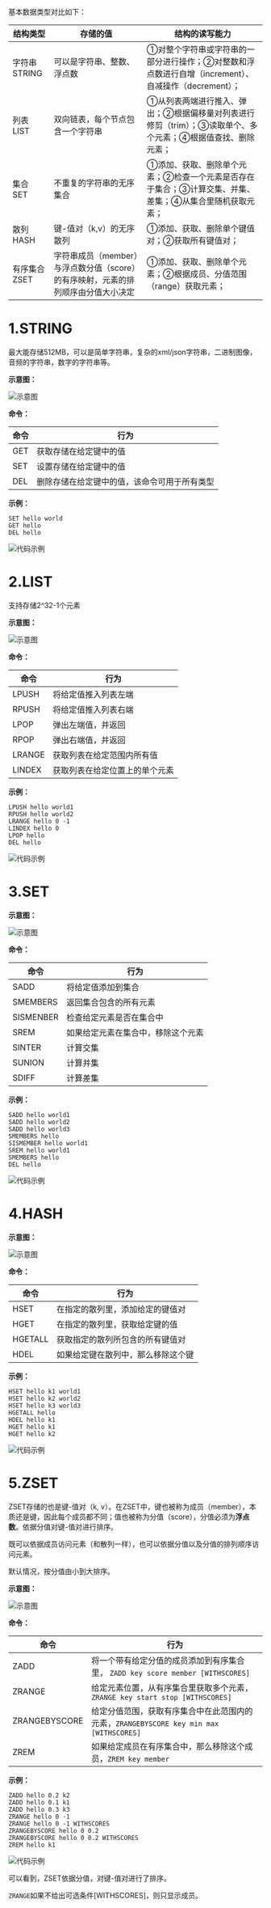 
基本数据类型对比如下：

|结构类型|存储的值|结构的读写能力|
|-------|-------|-------------|
|字符串 STRING|可以是字符串、整数、浮点数|①对整个字符串或字符串的一部分进行操作；②对整数和浮点数进行自增（increment）、自减操作（decrement）；|
|列表 LIST|双向链表，每个节点包含一个字符串|①从列表两端进行推入、弹出；②根据偏移量对列表进行修剪（trim）；③读取单个、多个元素；④根据值查找、删除元素；|
|集合 SET|不重复的字符串的无序集合|①添加、获取、删除单个元素；②检查一个元素是否存在于集合；③计算交集、并集、差集；④从集合里随机获取元素；|
|散列 HASH|键-值对（k,v）的无序散列|①添加、获取、删除单个键值对；②获取所有键值对；|
|有序集合 ZSET|字符串成员（member）与浮点数分值（score）的有序映射，元素的排列顺序由分值大小决定|①添加、获取、删除单个元素；②根据成员、分值范围（range）获取元素；|

# 1.STRING

最大能存储512MB，可以是简单字符串，复杂的xml/json字符串，二进制图像，音频的字符串，数字的字符串等。

**示意图：**

![示意图](./images/3/1.png)

**命令：**

|命令|行为|
|--|--|
|GET|获取存储在给定键中的值|
|SET|设置存储在给定键中的值|
|DEL|删除存储在给定键中的值，该命令可用于所有类型|

**示例：**

```redis
SET hello world  
GET hello
DEL hello
```

![代码示例](./images/3/2.png)

# 2.LIST

支持存储2^32-1个元素

**示意图：**

![示意图](./images/3/3.png)

**命令：**

|命令|行为|
|--|--|
|LPUSH|将给定值推入列表左端|
|RPUSH|将给定值推入列表右端|
|LPOP|弹出左端值，并返回|
|RPOP|弹出右端值，并返回|
|LRANGE|获取列表在给定范围内所有值|
|LINDEX|获取列表在给定位置上的单个元素|

**示例：**

```redis
LPUSH hello world1 
RPUSH hello world2
LRANGE hello 0 -1
LINDEX hello 0
LPOP hello
DEL hello
```

![代码示例](./images/3/4.png)

# 3.SET

**示意图：**

![示意图](./images/3/5.png)

**命令：**

|命令|行为|
|--|--|
|SADD|将给定值添加到集合|
|SMEMBERS|返回集合包含的所有元素|
|SISMENBER|检查给定元素是否在集合中|
|SREM|如果给定元素在集合中，移除这个元素|
|SINTER|计算交集|
|SUNION|计算并集|
|SDIFF|计算差集|

**示例：**

```redis
SADD hello world1 
SADD hello world2
SADD hello world3
SMEMBERS hello 
SISMEMBER hello world1
SREM hello world1
SMEMBERS hello
DEL hello
```

![代码示例](./images/3/6.png)

# 4.HASH

**示意图：**

![示意图](./images/3/7.png)

**命令：**

|命令|行为|
|--|--|
|HSET|在指定的散列里，添加给定的键值对|
|HGET|在指定的散列里，获取给定键的值|
|HGETALL|获取指定的散列所包含的所有键值对|
|HDEL|如果给定键在散列中，那么移除这个键|

**示例：**

```redis
HSET hello k1 world1
HSET hello k2 world2
HSET hello k3 world3
HGETALL hello 
HDEL hello k1
HGET hello k1
HGET hello k2
```

![代码示例](./images/3/8.png)

# 5.ZSET

ZSET存储的也是键-值对（k, v）。在ZSET中，键也被称为成员（member），本质还是键，因此每个成员都不同；值也被称为分值（score），分值必须为**浮点数**。依据分值对键-值对进行排序。

既可以依据成员访问元素（和散列一样），也可以依据分值以及分值的排列顺序访问元素。

默认情况，按分值由小到大排序。

**示意图：**

![示意图](./images/3/9.png)

**命令：**

|命令|行为|
|--|--|
|ZADD|将一个带有给定分值的成员添加到有序集合里， ```ZADD key score member [WITHSCORES]```|
|ZRANGE|给定元素位置，从有序集合里获取多个元素，```ZRANGE key start stop [WITHSCORES]```|
|ZRANGEBYSCORE|给定分值范围，获取有序集合中在此范围内的元素，```ZRANGEBYSCORE key min max [WITHSCORES]```|
|ZREM|如果给定成员在有序集合中，那么移除这个成员，```ZREM key member```|

**示例：**

```redis
ZADD hello 0.2 k2
ZADD hello 0.1 k1
ZADD hello 0.3 k3
ZRANGE hello 0 -1
ZRANGE hello 0 -1 WITHSCORES
ZRANGEBYSCORE hello 0 0.2
ZRANGEBYSCORE hello 0 0.2 WITHSCORES
ZREM hello k1
```

![代码示例](./images/3/10.png)

可以看到，ZSET依据分值，对键-值对进行了排序。

```ZRANGE```如果不给出可选条件[WITHSCORES]，则只显示成员。
